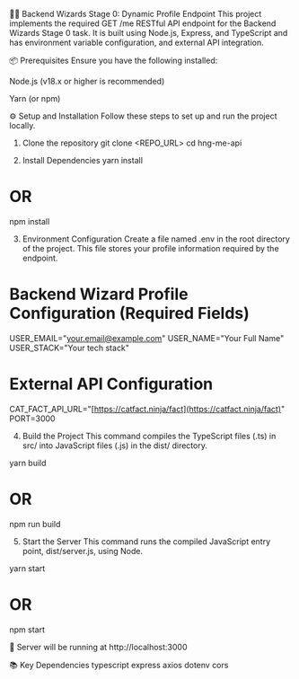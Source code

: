 🧙‍♂️ Backend Wizards Stage 0: Dynamic Profile Endpoint
This project implements the required GET /me RESTful API endpoint for the Backend Wizards Stage 0 task. It is built using Node.js, Express, and TypeScript and has environment variable configuration, and external API integration.

📦 Prerequisites
Ensure you have the following installed:

Node.js (v18.x or higher is recommended)

Yarn (or npm)

⚙️ Setup and Installation
Follow these steps to set up and run the project locally.

1. Clone the repository
git clone <REPO_URL>
cd hng-me-api

2. Install Dependencies
yarn install
# OR
npm install

3. Environment Configuration
Create a file named .env in the root directory of the project. This file stores your profile information required by the endpoint.

# Backend Wizard Profile Configuration (Required Fields)
USER_EMAIL="your.email@example.com"
USER_NAME="Your Full Name"
USER_STACK="Your tech stack"

# External API Configuration
CAT_FACT_API_URL="[https://catfact.ninja/fact](https://catfact.ninja/fact)"
PORT=3000

4. Build the Project
This command compiles the TypeScript files (.ts) in src/ into JavaScript files (.js) in the dist/ directory.

yarn build
# OR
npm run build

5. Start the Server
This command runs the compiled JavaScript entry point, dist/server.js, using Node.

yarn start
# OR
npm start

🚀 Server will be running at http://localhost:3000


📚 Key Dependencies
typescript
express
axios
dotenv
cors